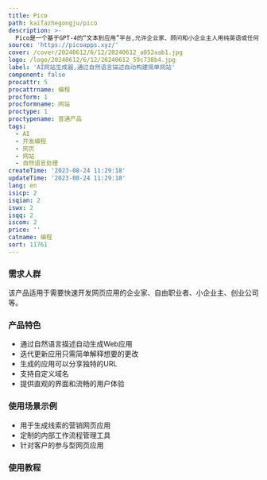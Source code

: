 ```yaml
---
title: Pico
path: kaifazhegongju/pico
description: >-
  Pico是一个基于GPT-4的“文本到应用”平台,允许企业家、顾问和小企业主人用纯英语或任何其他语言来描述简单的Web应用程序。不再需要与无代码工具和技术术语做斗争,只需描述您的应用程序创意,让Pico完成其余工作!通过Pico,您可以轻松构建保持客户参与度的应用程序。
source: 'https://picoapps.xyz/'
cover: /cover/20240612/6/12/20240612_a052aab1.jpg
logo: /logo/20240612/6/12/20240612_59c738b4.jpg
label: 'AI网站生成器,通过自然语言描述自动构建简单网站'
component: false
procattr: 5
procattrname: 编程
procform: 1
procformname: 网站
proctype: 1
proctypename: 普通产品
tags:
  - AI
  - 开发编程
  - 网页
  - 网站
  - 自然语言处理
createTime: '2023-08-24 11:29:18'
updateTime: '2023-08-24 11:29:18'
lang: en
isicp: 2
isqian: 2
iswx: 2
isqq: 2
iscom: 2
price: ''
catname: 编程
sort: 11761
---
```




### 需求人群
该产品适用于需要快速开发网页应用的企业家、自由职业者、小企业主、创业公司等。

### 产品特色
- 通过自然语言描述自动生成Web应用
- 迭代更新应用只需简单解释想要的更改
- 生成的应用可以分享独特的URL
- 支持自定义域名
- 提供直观的界面和流畅的用户体验

### 使用场景示例
- 用于生成线索的营销网页应用
- 定制的内部工作流程管理工具
- 针对客户的参与型网页应用

### 使用教程


  
